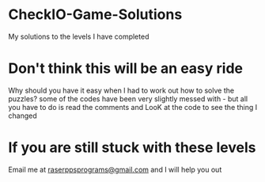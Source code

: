 # CheckIO-Game-Solutions
My solutions to the levels I have completed 

Don't think this will be an easy ride
======================================
Why should you have it easy when I had to work out how to solve the puzzles?
some of the codes have been very slightly messed with - but all you have to do is read
the comments and LooK at the code to see the thing I changed

If you are still stuck with these levels
=========================================
Email me at
raserppsprograms@gmail.com
and I will help you out
